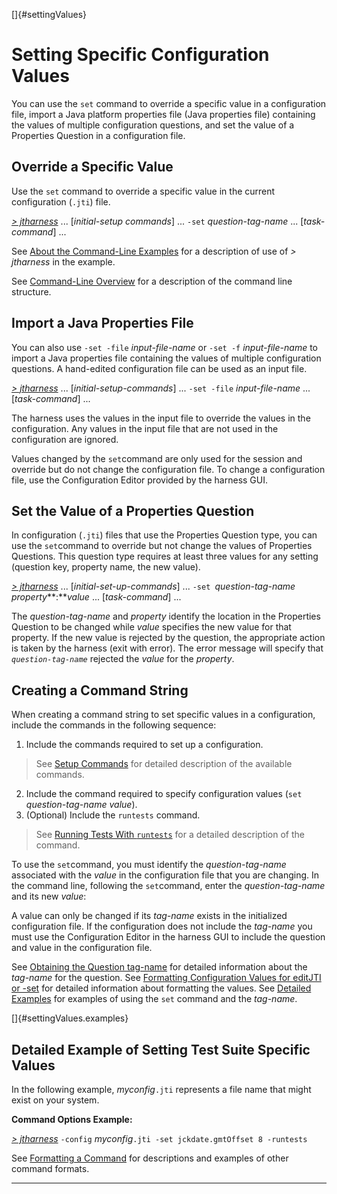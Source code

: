 <!---
  $Id$

  Copyright (c) 2001, 2024, Oracle and/or its affiliates. All rights reserved.
  DO NOT ALTER OR REMOVE COPYRIGHT NOTICES OR THIS FILE HEADER.

  This code is free software; you can redistribute it and/or modify it
  under the terms of the GNU General Public License version 2 only, as
  published by the Free Software Foundation.  Oracle designates this
  particular file as subject to the "Classpath" exception as provided
  by Oracle in the LICENSE file that accompanied this code.

  This code is distributed in the hope that it will be useful, but WITHOUT
  ANY WARRANTY; without even the implied warranty of MERCHANTABILITY or
  FITNESS FOR A PARTICULAR PURPOSE.  See the GNU General Public License
  version 2 for more details (a copy is included in the LICENSE file that
  accompanied this code).

  You should have received a copy of the GNU General Public License version
  2 along with this work; if not, write to the Free Software Foundation,
  Inc., 51 Franklin St, Fifth Floor, Boston, MA 02110-1301 USA.

  Please contact Oracle, 500 Oracle Parkway, Redwood Shores, CA 94065 USA
  or visit www.oracle.com if you need additional information or have any
  questions.
-->

[]{#settingValues}

# Setting Specific Configuration Values

You can use the `set` command to override a specific value in a configuration file, import a Java
platform properties file (Java properties file) containing the values of multiple configuration
questions, and set the value of a Properties Question in a configuration file.

## Override a Specific Value

Use the `set` command to override a specific value in the current configuration (`.jti`) file.

[*\> jtharness*](aboutExamples.html) \... \[*initial-setup commands*\] \... `-set`
*question-tag-name* \... \[*task-command*\] \...

See [About the Command-Line Examples](aboutExamples.html) for a description of use of *\> jtharness*
in the example.

See [Command-Line Overview](commandLine.html) for a description of the command line structure.

## Import a Java Properties File

You can also use `-set -file` *input-file-name* or `-set -f` *input-file-name* to import a Java
properties file containing the values of multiple configuration questions. A hand-edited
configuration file can be used as an input file.

[*\> jtharness*](aboutExamples.html) \... \[*initial-setup-commands*\] \... `-set -file`
*input-file-name* \... \[*task-command*\] \...

The harness uses the values in the input file to override the values in the configuration. Any
values in the input file that are not used in the configuration are ignored.

Values changed by the `set`command are only used for the session and override but do not change the
configuration file. To change a configuration file, use the Configuration Editor provided by the
harness GUI.

## Set the Value of a Properties Question

In configuration (`.jti`) files that use the Properties Question type, you can use the `set`command
to override but not change the values of Properties Questions. This question type requires at least
three values for any setting (question key, property name, the new value).

[*\> jtharness*](aboutExamples.html) \... \[*initial-set-up-commands*\] \...
`-set `*question-tag-name* *property***:***value* \... \[*task-command*\] \...

The *question-tag-name* and *property* identify the location in the Properties Question to be
changed while *value* specifies the new value for that property. If the new value is rejected by the
question, the appropriate action is taken by the harness (exit with error). The error message will
specify that *`question-tag-name`* rejected the *value* for the *property*.

## Creating a Command String

When creating a command string to set specific values in a configuration, include the commands in
the following sequence:

1.  Include the commands required to set up a configuration.

> See [Setup Commands](setupCommands.html) for detailed description of the available commands.

2.  Include the command required to specify configuration values (`set` *question-tag-name*
    *value*).
3.  (Optional) Include the `runtests` command.

> See [Running Tests With `runtests`](runTests.html) for a detailed description of the command.

To use the `set`command, you must identify the *question-tag-name* associated with the *value* in
the configuration file that you are changing. In the command line, following the `set`command, enter
the *question-tag-name* and its new *value*:

A value can only be changed if its *tag-name* exists in the initialized configuration file. If the
configuration does not include the *tag-name* you must use the Configuration Editor in the harness
GUI to include the question and value in the configuration file.

See [Obtaining the Question tag-name](tagName.html) for detailed information about the *tag-name*
for the question. See [Formatting Configuration Values for editJTI or -set](configValues.html) for
detailed information about formatting the values. See [Detailed Examples](#settingValues.examples)
for examples of using the `set` command and the *tag-name*.

[]{#settingValues.examples}

## Detailed Example of Setting Test Suite Specific Values

In the following example, *myconfig*`.jti` represents a file name that might exist on your system.

**Command Options Example:**

[*\> jtharness*](aboutExamples.html) `-config` *myconfig*`.jti -set jckdate.gmtOffset 8 -runtests`

See [Formatting a Command](formatCommands.html) for descriptions and examples of other command
formats.

----------------------------------------------------------------------------------------------------


